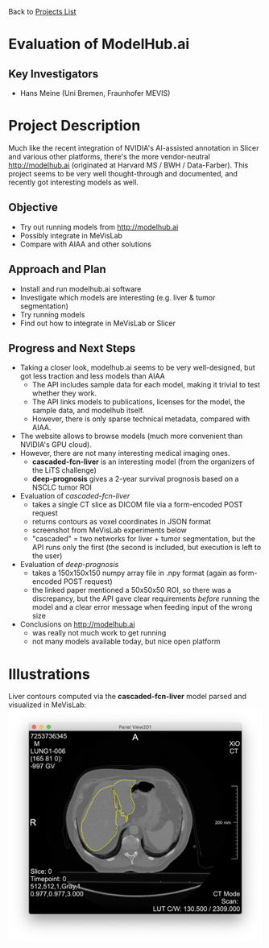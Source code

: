 Back to [Projects List](../../README.md#ProjectsList)

# Evaluation of ModelHub.ai

## Key Investigators

- Hans Meine (Uni Bremen, Fraunhofer MEVIS)

# Project Description

Much like the recent integration of NVIDIA's AI-assisted annotation in Slicer and various other platforms,
there's the more vendor-neutral http://modelhub.ai (originated at Harvard MS / BWH / Data-Farber). This
project seems to be very well thought-through and documented, and recently got interesting models as well.

## Objective

<!-- Describe here WHAT you would like to achieve (what you will have as end result). -->

* Try out running models from http://modelhub.ai
* Possibly integrate in MeVisLab
* Compare with AIAA and other solutions

## Approach and Plan

* Install and run modelhub.ai software
* Investigate which models are interesting (e.g. liver & tumor segmentation)
* Try running models
* Find out how to integrate in MeVisLab or Slicer

## Progress and Next Steps

* Taking a closer look, modelhub.ai seems to be very well-designed, but got less traction and less models than AIAA
  * The API includes sample data for each model, making it trivial to test whether they work.
  * The API links models to publications, licenses for the model, the sample data, and modelhub itself.
  * However, there is only sparse technical metadata, compared with AIAA.
* The website allows to browse models (much more convenient than NVIDIA's GPU cloud).
* However, there are not many interesting medical imaging ones.
  * **cascaded-fcn-liver** is an interesting model (from the organizers of the LiTS challenge)
  * **deep-prognosis** gives a 2-year survival prognosis based on a NSCLC tumor ROI
* Evaluation of *cascaded-fcn-liver*
  * takes a single CT slice as DICOM file via a form-encoded POST request
  * returns contours as voxel coordinates in JSON format
  * screenshot from MeVisLab experiments below
  * "cascaded" = two networks for liver + tumor segmentation, but the API runs only the first (the second is included, but execution is left to the user)
* Evaluation of *deep-prognosis*
  * takes a 150x150x150 numpy array file in .npy format (again as form-encoded POST request)
  * the linked paper mentioned a 50x50x50 ROI, so there was a discrepancy, but the API gave clear requirements *before* running the model and a clear error message when feeding input of the wrong size
* Conclusions on http://modelhub.ai
  * was really not much work to get running
  * not many models available today, but nice open platform

# Illustrations

Liver contours computed via the **cascaded-fcn-liver** model parsed and visualized in MeVisLab:
![MeVisLab viewer with CT slice & liver contour overlay](cascaded-fcn-liver_in_MeVisLab.png)